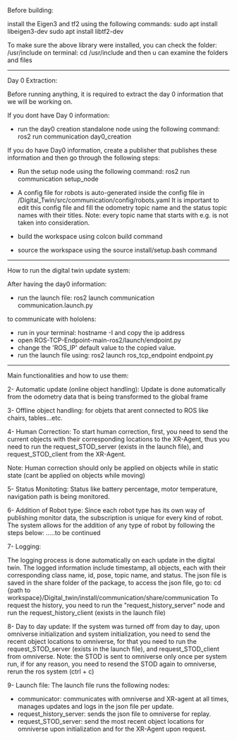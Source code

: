 Before building:

install the Eigen3 and tf2 using the following commands:
sudo apt install libeigen3-dev
sudo apt install libtf2-dev

To make sure the above library were installed, you can check the folder: /usr/include
on terminal: cd /usr/include 
and then u can examine the folders and files

-----------------------------------------------------------------------------------------

Day 0 Extraction:

Before running anything, it is required to extract the day 0 information that we will be working on.


If you dont have Day 0 information:
- run the day0 creation standalone node using the following command:\
ros2 run communication day0_creation


If you do have Day0 information, create a publisher that publishes these information and then go through the following steps:

- Run the setup node using the following command: ros2 run communication setup_node

- A config file for robots is auto-generated inside the config file in /Digital_Twin/src/communication/config/robots.yaml
It is important to edit this config file and fill the odometry topic name and the status topic names with their titles.
Note: every topic name that starts with e.g. is not taken into consideration.

- build the workspace using colcon build command

- source the workspace using the source install/setup.bash command

-----------------------------------------------------------------------------------------

How to run the digital twin update system:

After having the day0 information:
- run the launch file: ros2 launch communication communication.launch.py

to communicate with hololens:
- run in your terminal: hostname -I and copy the ip address
- open ROS-TCP-Endpoint-main-ros2/launch/endpoint.py
- change the 'ROS_IP' default value to the copied value.
- run the launch file using: ros2 launch ros_tcp_endpoint endpoint.py

-----------------------------------------------------------------------------------------

Main functionalities and how to use them:

2- Automatic update (online object handling):
Update is done automatically from the odometry data that is being transformed to the global frame

3- Offline object handling:
for objets that arent connected to ROS like chairs, tables...etc.

4- Human Correction:
To start human correction, first, you need to send the current objects with their corresponding locations to the XR-Agent,
thus you need to run the request_STOD_server (exists in the launch file), and request_STOD_client from the XR-Agent.

Note: Human correction should only be applied on objects while in static state (cant be applied on objects while moving)

5- Status Monitoting:
Status like battery percentage, motor temperature, navigation path is being monitored.

6- Addition of Robot type:
Since each robot type has its own way of publishing monitor data, the subscription is unique for every kind of robot. The system allows for the addition of any type of robot by following the steps below:
.....to be continued

7- Logging:

The logging process is done automatically on each update in the digital twin. 
The logged information include timestamp, all objects, each with their corresponding class name, id, pose, topic name, and status. 
The json file is saved in the share folder of the package, to access the json file, go to:
cd {path to workspace}/Digital_twin/install/communication/share/communication
To request the history, you need to run the "request_history_server" node and run the request_history_client (exists in the launch file)

8- Day to day update:
If the system was turned off from day to day, upon omniverse initialization and system initialization, you need to send the recent object locations to omniverse, 
for that you need to run the request_STOD_server (exists in the launch file), and request_STOD_client from omniverse.
Note: the STOD is sent to omniverse only once per system run,
        if for any reason, you need to resend the STOD again to omniverse, rerun the ros system (ctrl + c)


9- Launch file:
The launch file runs the following nodes:
- communicator: communicates with omniverse and XR-agent at all times, manages updates and logs in the json file per update.
- request_history_server: sends the json file to omniverse for replay.
- request_STOD_server: send the most recent object locations for omniverse upon initialization and for the XR-Agent upon request.

